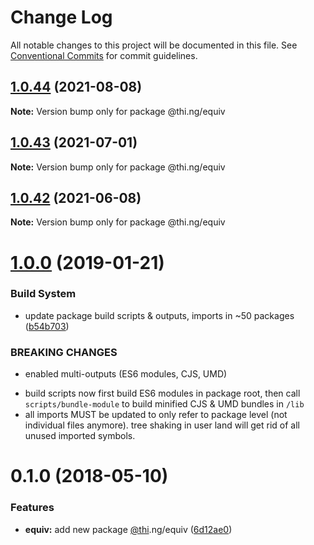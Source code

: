 # Change Log

All notable changes to this project will be documented in this file.
See [Conventional Commits](https://conventionalcommits.org) for commit guidelines.

## [1.0.44](https://github.com/thi-ng/umbrella/compare/@thi.ng/equiv@1.0.43...@thi.ng/equiv@1.0.44) (2021-08-08)

**Note:** Version bump only for package @thi.ng/equiv





## [1.0.43](https://github.com/thi-ng/umbrella/compare/@thi.ng/equiv@1.0.42...@thi.ng/equiv@1.0.43) (2021-07-01)

**Note:** Version bump only for package @thi.ng/equiv





## [1.0.42](https://github.com/thi-ng/umbrella/compare/@thi.ng/equiv@1.0.41...@thi.ng/equiv@1.0.42) (2021-06-08)

**Note:** Version bump only for package @thi.ng/equiv





# [1.0.0](https://github.com/thi-ng/umbrella/compare/@thi.ng/equiv@0.1.15...@thi.ng/equiv@1.0.0) (2019-01-21)

### Build System

* update package build scripts & outputs, imports in ~50 packages ([b54b703](https://github.com/thi-ng/umbrella/commit/b54b703))

### BREAKING CHANGES

* enabled multi-outputs (ES6 modules, CJS, UMD)

- build scripts now first build ES6 modules in package root, then call
  `scripts/bundle-module` to build minified CJS & UMD bundles in `/lib`
- all imports MUST be updated to only refer to package level
  (not individual files anymore). tree shaking in user land will get rid of
  all unused imported symbols.

<a name="0.1.0"></a>
# 0.1.0 (2018-05-10)

### Features

* **equiv:** add new package [@thi](https://github.com/thi).ng/equiv ([6d12ae0](https://github.com/thi-ng/umbrella/commit/6d12ae0))

